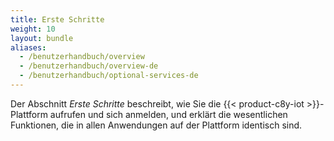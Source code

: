 ```yaml
---
title: Erste Schritte
weight: 10
layout: bundle
aliases:
  - /benutzerhandbuch/overview
  - /benutzerhandbuch/overview-de
  - /benutzerhandbuch/optional-services-de
---
```

Der Abschnitt *Erste Schritte* beschreibt, wie Sie die {{< product-c8y-iot >}}-Plattform aufrufen und sich anmelden, und erklärt die wesentlichen Funktionen, die in allen Anwendungen auf der Plattform identisch sind.
